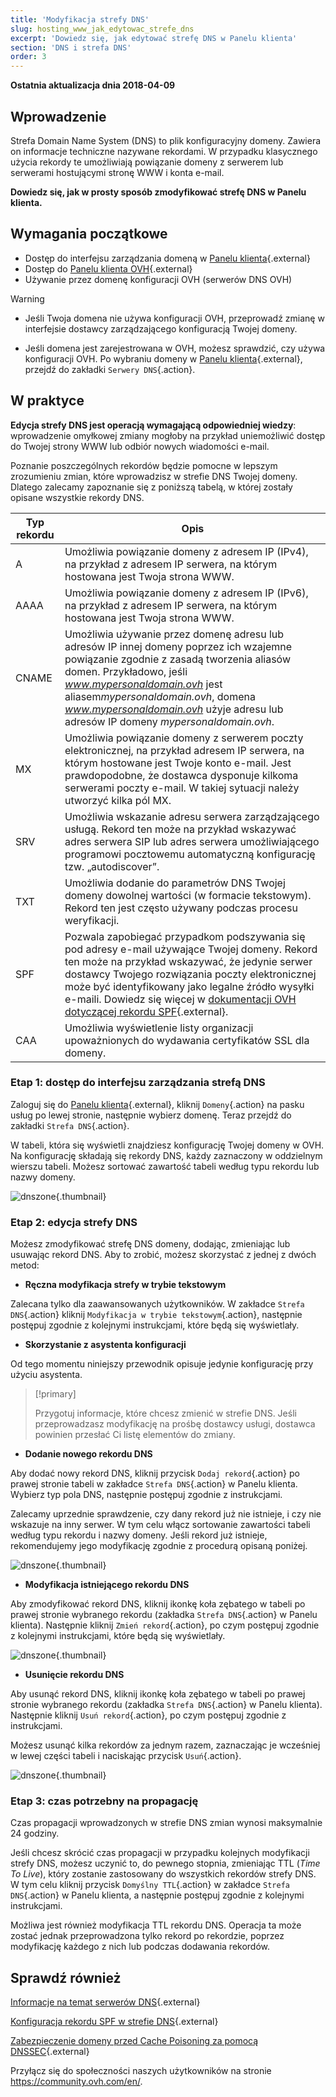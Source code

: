 ```yaml
---
title: 'Modyfikacja strefy DNS'
slug: hosting_www_jak_edytowac_strefe_dns
excerpt: 'Dowiedz się, jak edytować strefę DNS w Panelu klienta'
section: 'DNS i strefa DNS'
order: 3
---
```


**Ostatnia aktualizacja dnia 2018-04-09**

## Wprowadzenie

Strefa Domain Name System (DNS) to plik konfiguracyjny domeny. Zawiera on informacje techniczne nazywane rekordami. W przypadku klasycznego użycia rekordy te umożliwiają powiązanie domeny z serwerem lub serwerami hostującymi stronę WWW i konta e-mail. 

**Dowiedz się, jak w prosty sposób zmodyfikować strefę DNS w Panelu klienta.**

## Wymagania początkowe

- Dostęp do interfejsu zarządzania domeną w [Panelu klienta](https://www.ovh.com/auth/?action=gotomanager){.external}
- Dostęp do [Panelu klienta OVH](https://www.ovh.com/auth/?action=gotomanager){.external}
- Używanie przez domenę konfiguracji OVH (serwerów DNS OVH) 

> [!warning]
>
> - Jeśli Twoja domena nie używa konfiguracji OVH, przeprowadź zmianę w interfejsie dostawcy zarządzającego konfiguracją Twojej domeny. 
>
> - Jeśli domena jest zarejestrowana w OVH, możesz sprawdzić, czy używa konfiguracji OVH. Po wybraniu domeny w [Panelu klienta](https://www.ovh.com/auth/?action=gotomanager){.external}, przejdź do zakładki `Serwery DNS`{.action}.
>

## W praktyce

**Edycja strefy DNS jest operacją wymagającą odpowiedniej wiedzy**: wprowadzenie omyłkowej zmiany mogłoby na przykład uniemożliwić dostęp do Twojej strony WWW lub odbiór nowych wiadomości e-mail.

Poznanie poszczególnych rekordów będzie pomocne w lepszym zrozumieniu zmian, które wprowadzisz w strefie DNS Twojej domeny. Dlatego zalecamy zapoznanie się z poniższą tabelą, w której zostały opisane wszystkie rekordy DNS. 

|Typ rekordu|Opis| 
|---|---|
|A|Umożliwia powiązanie domeny z adresem IP (IPv4), na przykład z adresem IP serwera, na którym hostowana jest Twoja strona WWW.|
|AAAA|Umożliwia powiązanie domeny z adresem IP (IPv6), na przykład z adresem IP serwera, na którym hostowana jest Twoja strona WWW.|
|CNAME|Umożliwia używanie przez domenę adresu lub adresów IP innej domeny poprzez ich wzajemne powiązanie zgodnie z zasadą tworzenia aliasów domen. Przykładowo, jeśli *www.mypersonaldomain.ovh* jest aliasem*mypersonaldomain.ovh*, domena *www.mypersonaldomain.ovh* użyje adresu lub adresów IP domeny *mypersonaldomain.ovh*.|
|MX|Umożliwia powiązanie domeny z serwerem poczty elektronicznej, na przykład adresem IP serwera, na którym hostowane jest Twoje konto e-mail. Jest prawdopodobne, że dostawca dysponuje kilkoma serwerami poczty e-mail. W takiej sytuacji należy utworzyć kilka pól MX.|
|SRV|Umożliwia wskazanie adresu serwera zarządzającego usługą. Rekord ten może na przykład wskazywać adres serwera SIP lub adres serwera umożliwiającego programowi pocztowemu automatyczną konfigurację tzw. „autodiscover”.|
|TXT|Umożliwia dodanie do parametrów DNS Twojej domeny dowolnej wartości (w formacie tekstowym). Rekord ten jest często używany podczas procesu weryfikacji.|
|SPF|Pozwala zapobiegać przypadkom podszywania się pod adresy e-mail używające Twojej domeny. Rekord ten może na przykład wskazywać, że jedynie serwer dostawcy Twojego rozwiązania poczty elektronicznej może być identyfikowany jako legalne źródło wysyłki e-maili. Dowiedz się więcej w [dokumentacji OVH dotyczącej rekordu SPF](https://docs.ovh.com/pl/domains/uslugi_www_pole_spf/){.external}.|
|CAA|Umożliwia wyświetlenie listy organizacji upoważnionych do wydawania certyfikatów SSL dla domeny.|

### Etap 1: dostęp do interfejsu zarządzania strefą DNS

Zaloguj się do [Panelu klienta](https://www.ovh.com/auth/?action=gotomanager){.external}, kliknij `Domeny`{.action} na pasku usług po lewej stronie, następnie wybierz domenę. Teraz przejdź do zakładki `Strefa DNS`{.action}.

W tabeli, która się wyświetli znajdziesz konfigurację Twojej domeny w OVH. Na konfigurację składają się rekordy DNS, każdy zaznaczony w oddzielnym wierszu tabeli. Możesz sortować zawartość tabeli według typu rekordu lub nazwy domeny. 

![dnszone](images/edit-dns-zone-ovh-control-panel.png){.thumbnail}

### Etap 2: edycja strefy DNS 

Możesz zmodyfikować strefę DNS domeny, dodając, zmieniając lub usuwając rekord DNS. Aby to zrobić, możesz skorzystać z jednej z dwóch metod:

- **Ręczna modyfikacja strefy w trybie tekstowym**

Zalecana tylko dla zaawansowanych użytkowników. W zakładce `Strefa DNS`{.action} kliknij `Modyfikacja w trybie tekstowym`{.action}, następnie postępuj zgodnie z kolejnymi instrukcjami, które będą się wyświetlały.

- **Skorzystanie z asystenta konfiguracji**

Od tego momentu niniejszy przewodnik opisuje jedynie konfigurację przy użyciu asystenta.

> [!primary]
>
> Przygotuj informacje, które chcesz zmienić w strefie DNS. Jeśli przeprowadzasz modyfikację na prośbę dostawcy usługi, dostawca powinien przesłać Ci listę elementów do zmiany. 
>

- **Dodanie nowego rekordu DNS**

Aby dodać nowy rekord DNS, kliknij przycisk `Dodaj rekord`{.action} po prawej stronie tabeli w zakładce `Strefa DNS`{.action} w Panelu klienta. Wybierz typ pola DNS, następnie postępuj zgodnie z instrukcjami.

Zalecamy uprzednie sprawdzenie, czy dany rekord już nie istnieje, i czy nie wskazuje na inny serwer. W tym celu włącz sortowanie zawartości tabeli według typu rekordu i nazwy domeny. Jeśli rekord już istnieje, rekomendujemy jego modyfikację zgodnie z procedurą opisaną poniżej.

![dnszone](images/edit-dns-zone-ovh-add-entry.png){.thumbnail}

- **Modyfikacja istniejącego rekordu DNS**

Aby zmodyfikować rekord DNS, kliknij ikonkę koła zębatego w tabeli po prawej stronie wybranego rekordu (zakładka `Strefa DNS`{.action} w Panelu klienta). Następnie kliknij `Zmień rekord`{.action}, po czym postępuj zgodnie z kolejnymi instrukcjami, które będą się wyświetlały. 

![dnszone](images/edit-dns-zone-ovh-modify-entry.png){.thumbnail}

- **Usunięcie rekordu DNS**

Aby usunąć rekord DNS, kliknij ikonkę koła zębatego w tabeli po prawej stronie wybranego rekordu (zakładka `Strefa DNS`{.action} w Panelu klienta). Następnie kliknij `Usuń rekord`{.action}, po czym postępuj zgodnie z instrukcjami.

Możesz usunąć kilka rekordów za jednym razem, zaznaczając je wcześniej w lewej części tabeli i naciskając przycisk `Usuń`{.action}.

![dnszone](images/edit-dns-zone-ovh-delete-entry.png){.thumbnail}

### Etap 3: czas potrzebny na propagację

Czas propagacji wprowadzonych w strefie DNS zmian wynosi maksymalnie 24 godziny.

Jeśli chcesz skrócić czas propagacji w przypadku kolejnych modyfikacji strefy DNS, możesz uczynić to, do pewnego stopnia, zmieniając TTL (*Time To Live*), który zostanie zastosowany do wszystkich rekordów strefy DNS.
W tym celu kliknij przycisk `Domyślny TTL`{.action} w zakładce `Strefa DNS`{.action} w Panelu klienta, a następnie postępuj zgodnie z kolejnymi instrukcjami.

Możliwa jest również modyfikacja TTL rekordu DNS. Operacja ta może zostać jednak przeprowadzona tylko rekord po rekordzie, poprzez modyfikację każdego z nich lub podczas dodawania rekordów. 

## Sprawdź również

[Informacje na temat serwerów DNS](https://docs.ovh.com/pl/domains/hosting_www_informacje_na_temat_serwerow_dns/){.external}

[Konfiguracja rekordu SPF w strefie DNS](https://docs.ovh.com/pl/domains/uslugi_www_pole_spf/){.external}

[Zabezpieczenie domeny przed Cache Poisoning za pomocą DNSSEC](https://www.ovh.pl/domeny/usluga_dnssec.xml){.external}

Przyłącz się do społeczności naszych użytkowników na stronie <https://community.ovh.com/en/>.